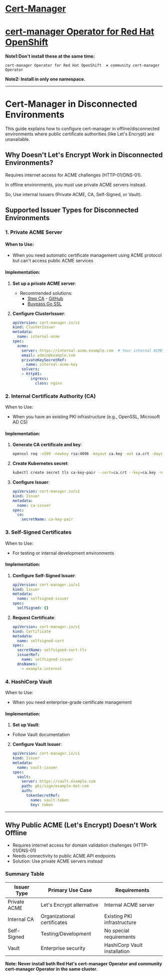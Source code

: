 # [Cert-Manager](cert-manager.io) 
# [cert-manager Operator for Red Hat OpenShift](https://docs.redhat.com/en/documentation/openshift_container_platform/4.18/html/security_and_compliance/cert-manager-operator-for-red-hat-openshift)
**Note1:Don't install these at the same time:**
```
cert-manager Operator for Red Hat OpenShift  ≠ community cert-manager Operator
```

**Note2: Install in only one namespace.**

---

# Cert-Manager in Disconnected Environments

This guide explains how to configure cert-manager in offline/disconnected environments where public certificate authorities (like Let's Encrypt) are unavailable.

## Why Doesn't Let's Encrypt Work in Disconnected Environments?
Requires internet access for ACME challenges (HTTP-01/DNS-01).

In offline environments, you must use private ACME servers instead.

So, Use internal Issuers (Private ACME, CA, Self-Signed, or Vault).

## Supported Issuer Types for Disconnected Environments

### 1. Private ACME Server
#### When to Use:
- When you need automatic certificate management using ACME protocol but can't access public ACME services

#### Implementation:
1. **Set up a private ACME server**:
   - Recommended solutions:
     - [Step CA](https://smallstep.com/docs/step-ca) - [GitHub](https://github.com/smallstep/certificates)
     - [Buypass Go SSL](https://www.buypass.com/ssl/products/acme)

2. **Configure ClusterIssuer**:
   ```yaml
   apiVersion: cert-manager.io/v1
   kind: ClusterIssuer
   metadata:
     name: internal-acme
   spec:
     acme:
       server: https://internal-acme.example.com  # Your internal ACME server
       email: admin@example.com
       privateKeySecretRef:
         name: internal-acme-key
       solvers:
       - http01:
           ingress:
             class: nginx
    ```

### 2. Internal Certificate Authority (CA)
When to Use:
* When you have an existing PKI infrastructure (e.g., OpenSSL, Microsoft AD CS)

#### Implementation:
1. **Generate CA certificate and key**:
    ```bash
    openssl req -x509 -newkey rsa:4096 -keyout ca.key -out ca.crt -days 365 -nodes -subj "/CN=My Internal CA"
    ```

2. **Create Kubernetes secret**:
    ```bash
    kubectl create secret tls ca-key-pair --cert=ca.crt --key=ca.key -n cert-manager
    ```

3. **Configure Issuer**:
    ```yaml
    apiVersion: cert-manager.io/v1
    kind: Issuer
    metadata:
      name: ca-issuer
    spec:
      ca:
        secretName: ca-key-pair
    ```

### 3. Self-Signed Certificates
When to Use:
* For testing or internal development environments

#### Implementation:
1. **Configure Self-Signed Issuer**:
    ```yaml
    apiVersion: cert-manager.io/v1
    kind: Issuer
    metadata:
      name: selfsigned-issuer
    spec:
      selfSigned: {}
    ```
2. **Request Certificate**:
    ```yaml
    apiVersion: cert-manager.io/v1
    kind: Certificate
    metadata:
      name: selfsigned-cert
    spec:
      secretName: selfsigned-cert-tls
      issuerRef:
        name: selfsigned-issuer
      dnsNames:
        - example.internal
    ```

### 4. HashiCorp Vault
When to Use:
* When you need enterprise-grade certificate management

#### Implementation:
1. **Set up Vault**:
* Follow Vault documentation

2. **Configure Vault Issuer**:
    ```yaml
    apiVersion: cert-manager.io/v1
    kind: Issuer
    metadata:
      name: vault-issuer
    spec:
      vault:
        server: https://vault.example.com
        path: pki/sign/example-dot-com
        auth:
          tokenSecretRef:
            name: vault-token
            key: token
    ```

---

## Why Public ACME (Let's Encrypt) Doesn't Work Offline
* Requires internet access for domain validation challenges (HTTP-01/DNS-01)
* Needs connectivity to public ACME API endpoints
* Solution: Use private ACME servers instead

### Summary Table
| Issuer Type |	Primary Use Case |	Requirements |
|-------------|------------------|---------------|
|Private ACME |	Let's Encrypt alternative   | Internal ACME server |
|Internal CA  |	Organizational certificates | Existing PKI infrastructure |
|Self-Signed  |	Testing/Development | No special requirements |
|Vault        | Enterprise security | HashiCorp Vault installation |

**Note: Never install both Red Hat's cert-manager Operator and community cert-manager Operator in the same cluster.**

